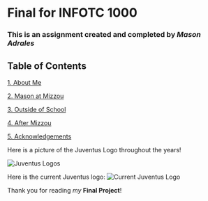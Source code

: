 # Final for INFOTC 1000
### This is an assignment created and completed by _Mason Adrales_

## Table of Contents
[1. About Me](AboutMe.md)

[2. Mason at Mizzou](MasonatMizzou.md)

[3. Outside of School](OutsideofSchool.md)

[4. After Mizzou](AfterSchool.md)

[5. Acknowledgements](acknowledgements.md)

Here is a picture of the Juventus Logo throughout the years!

![Juventus Logos](https://www.underconsideration.com/brandnew/archives/juventus_logo_evolution.png)

Here is the current Juventus logo:
![Current Juventus Logo](download.jpg)

Thank you for reading _my_ **Final Project**! 
